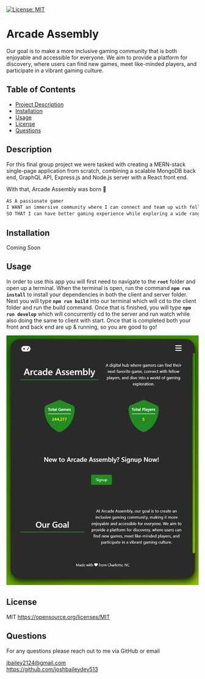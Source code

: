 
[![License: MIT](https://img.shields.io/badge/License-MIT-green.svg)](https://opensource.org/licenses/MIT)
# Arcade Assembly
 Our goal is to make a more inclusive gaming community that is both enjoyable and accessible for everyone. We aim to provide a platform for discovery, where users can find new games, meet like-minded players, and participate in a vibrant gaming culture.

## Table of Contents
- [Project Description](#description)
- [Installation](#installation)
- [Usage](#usage)
- [License](#license)
- [Questions](#questions)

## Description
For this final group project we were tasked with creating a MERN-stack single-page application from scratch, combining a scalable MongoDB back end, GraphQL API, Express.js and Node.js server with a React front end.

With that, Arcade Assembly was born 🚀

```md
AS A passionate gamer 
I WANT an immersive community where I can connect and team up with fellow gamers to organize sessions
SO THAT I can have better gaming experience while exploring a wide range of titles from popular to obscure
```

## Installation
Coming Soon


## Usage
In order to use this app you will first need to navigate to the **`root`** folder and open up a terminal. When the terminal is open, run the command **`npm run install`** to install your dependencies in both the client and server folder. Next you will type **`npm run build`** into our terminal which will cd to the client folder and run the build command. Once that is finished, you will type **`npm run develop`** which will concurrently cd to the server and run watch while also doing the same to client with start. Once that is completed both your front and back end are up & running, so you are good to go!

<!-- Deployed Site: https://arcade-assembly-c977bb949035.herokuapp.com/ -->

![Homepage Picture](client/src/assets/homepage-pic.png)


## License
MIT
https://opensource.org/licenses/MIT

## Questions
For any questions please reach out to me via GitHub or email

[jbailey2124@gmail.com](mailto:jbailey2124@gmail.com)
<br>
https://github.com/joshbaileydev513

